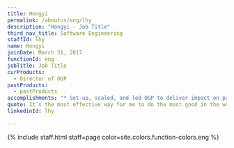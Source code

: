 ```yaml
---
title: Hongyi
permalink: /aboutus/eng/lhy
description: "Hongyi - Job Title"
third_nav_title: Software Engineering
staffId: lhy
name: Hongyi
joinDate: March 31, 2017
functionId: eng
jobTitle: Job Title
curProducts:
  - Director of OGP
pastProducts:
  - pastProducts
accomplishments: "* Set-up, scaled, and led OGP to deliver impact on public good!"
quote: It’s the most effective way for me to do the most good in the world
linkedinId: lhy

---
```


{% include staff.html staff=page color=site.colors.function-colors.eng %}
